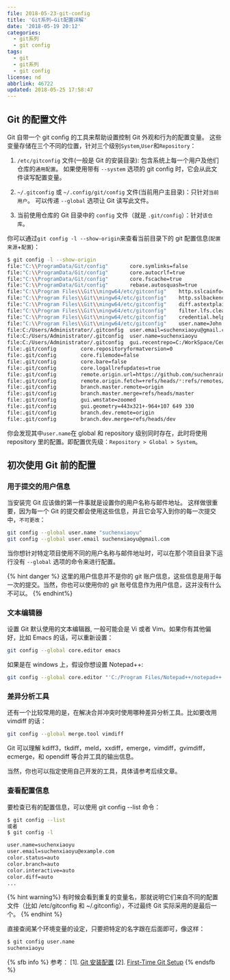 ```yaml
---
file: 2018-05-23-git-config
title: 'Git系列—Git配置详解'
date: '2018-05-19 20:12'
categories:
  - git系列
  - git config
tags:
  - git
  - git系列
  - git config
license: nd
abbrlink: 46722
updated: 2018-05-25 17:58:47
---
```


## Git 的配置文件

Git 自带一个 git config 的工具来帮助设置控制 Git 外观和行为的配置变量。 这些变量存储在三个不同的位置，针对三个级别`System`,`User`和`Repository`：

1.  `/etc/gitconfig` 文件(一般是 Git 的安装目录): 包含系统上每一个用户及他们仓库的`通用配置`。 如果使用带有 `--system` 选项的 git config 时，它会从此文件读写配置变量。

2.  `~/.gitconfig` 或 `~/.config/git/config` 文件(当前用户主目录)：只针对`当前用户`。 可以传递 `--global` 选项让 Git 读写此文件。

3.  当前使用仓库的 Git 目录中的 `config` 文件（就是 `.git/config`）：针对`该仓库`。

你可以通过`git config -l --show-origin`来查看当前目录下的 git 配置信息(`配置来源`+`配置`)：

<!--more-->

```bash
$ git config -l --show-origin
file:"C:\\ProgramData/Git/config"       core.symlinks=false
file:"C:\\ProgramData/Git/config"       core.autocrlf=true
file:"C:\\ProgramData/Git/config"       core.fscache=true
file:"C:\\ProgramData/Git/config"       rebase.autosquash=true
file:"C:\\Program Files\\Git\\mingw64/etc/gitconfig"    http.sslcainfo=C:/Program Files/Git/mingw64/ssl/certs/ca-bundle.crt
file:"C:\\Program Files\\Git\\mingw64/etc/gitconfig"    http.sslbackend=openssl
file:"C:\\Program Files\\Git\\mingw64/etc/gitconfig"    diff.astextplain.textconv=astextplain
file:"C:\\Program Files\\Git\\mingw64/etc/gitconfig"    filter.lfs.clean=git-lfs clean -- %f
file:"C:\\Program Files\\Git\\mingw64/etc/gitconfig"    credential.helper=manager
file:"C:\\Program Files\\Git\\mingw64/etc/gitconfig"    user.name=John Doe
file:C:/Users/Administrator/.gitconfig  user.email=suchenxiaoyu@gmail.com
file:C:/Users/Administrator/.gitconfig  user.name=suchenxiaoyu
file:C:/Users/Administrator/.gitconfig  gui.recentrepo=C:/WorkSpace/Center
file:.git/config        core.repositoryformatversion=0
file:.git/config        core.filemode=false
file:.git/config        core.bare=false
file:.git/config        core.logallrefupdates=true
file:.git/config        remote.origin.url=https://github.com/suchenrain/workspace.git
file:.git/config        remote.origin.fetch=+refs/heads/*:refs/remotes/origin/*
file:.git/config        branch.master.remote=origin
file:.git/config        branch.master.merge=refs/heads/master
file:.git/config        gui.wmstate=zoomed
file:.git/config        gui.geometry=443x321+-964+107 649 330
file:.git/config        branch.dev.remote=origin
file:.git/config        branch.dev.merge=refs/heads/dev
```

你会发现其中`user.name`在 global 和 repository 级别同时存在，此时将使用 repository 里的配置。即配置优先级：`Repository > Global > System`。

## 初次使用 Git 前的配置

### 用于提交的用户信息

当安装完 Git 应该做的第一件事就是设置你的用户名称与邮件地址。 这样做很重要，因为每一个 Git 的提交都会使用这些信息，并且它会写入到你的每一次提交中，`不可更改`：

```bash
git config --global user.name "suchenxiaoyu"
git config --global user.email suchenxiaoyu@gmail.com
```

当你想针对特定项目使用不同的用户名称与邮件地址时，可以在那个项目目录下运行没有 `--global` 选项的命令来进行配置。

{% hint danger %}
这里的用户信息并不是你的 git 账户信息，这些信息是用于每一次的提交。当然，你也可以使用你的 git 账号信息作为用户信息，这并没有什么不可以。
{% endhint%}

### 文本编辑器

设置 Git 默认使用的文本编辑器, 一般可能会是 Vi 或者 Vim。如果你有其他偏好，比如 Emacs 的话，可以重新设置：

```bash
git config --global core.editor emacs
```

如果是在 windows 上，假设你想设置 Notepad++:

```bash
git config --global core.editor "'C:/Program Files/Notepad++/notepad++.exe' -multiInst -nosession"
```

### 差异分析工具

还有一个比较常用的是，在解决合并冲突时使用哪种差异分析工具。比如要改用 vimdiff 的话：

```bash
git config --global merge.tool vimdiff
```

Git 可以理解 kdiff3，tkdiff，meld，xxdiff，emerge，vimdiff，gvimdiff，ecmerge，和 opendiff 等合并工具的输出信息。

当然，你也可以指定使用自己开发的工具，具体请参考后续文章。

### 查看配置信息

要检查已有的配置信息，可以使用 git config --list 命令：

```bash
$ git config --list
或者
$ git config -l

user.name=suchenxiaoyu
user.email=suchenxiaoyu@example.com
color.status=auto
color.branch=auto
color.interactive=auto
color.diff=auto
...
```

{% hint warning%}
有时候会看到重复的变量名，那就说明它们来自不同的配置文件（比如 /etc/gitconfig 和 ~/.gitconfig），不过最终 Git 实际采用的是最后一个。
{% endhint %}

直接查阅某个环境变量的设定，只要把特定的名字跟在后面即可，像这样：

```bash
$ git config user.name
suchenxiaoyu
```

{% sfb info %}
参考：
[1]. [Git 安装配置](http://www.runoob.com/git/git-install-setup.html)
[2]. [First-Time Git Setup](https://git-scm.com/book/en/v2/Getting-Started-First-Time-Git-Setup)
{% endsfb %}
